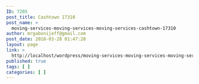 ```yaml
---
ID: 7205
post_title: Cashtown 17310
post_name: >
  moving-services-moving-services-moving-services-cashtown-17310
author: mrgabonijeff@gmail.com
post_date: 2018-03-28 01:47:28
layout: page
link: >
  http://localhost/wordpress/moving-services-moving-services-moving-services-cashtown-17310/
published: true
tags: [ ]
categories: [ ]
---
```


